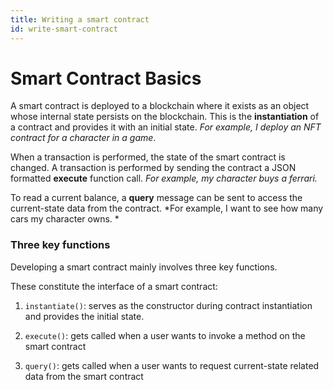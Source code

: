 ```yaml
---
title: Writing a smart contract
id: write-smart-contract
---
```


# Smart Contract Basics

A smart contract is deployed to a blockchain where it exists as an object whose internal state persists on the blockchain. This is the **instantiation** of a contract and provides it with an initial state. 
*For example, I deploy an NFT contract for a character in a game*. 

When a transaction is performed, the state of the smart contract is changed. A transaction is performed by sending the contract a JSON formatted **execute** function call. 
*For example, my character buys a ferrari.*

To read a current balance, a **query** message can be sent to access the current-state data from the contract. 
*For example, I want to see how many cars my character owns. *

### Three key functions

Developing a smart contract mainly involves three key functions. 

These constitute the interface of a smart contract:

1. `instantiate()`: serves as the constructor during contract instantiation and provides the initial state.

2. `execute()`: gets called when a user wants to invoke a method on the smart contract

3. `query()`: gets called when a user wants to request current-state related data from the smart contract